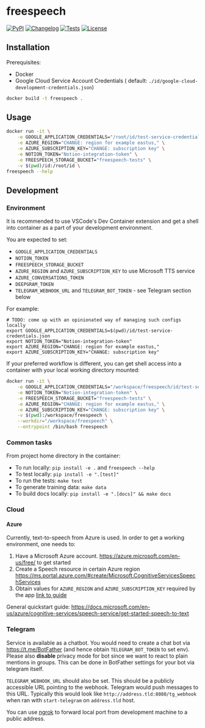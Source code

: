 # freespeech

[![PyPI](https://img.shields.io/pypi/v/freespeech.svg)](https://pypi.org/project/freespeech/)
[![Changelog](https://img.shields.io/github/v/release/astaff/freespeech?include_prereleases&label=changelog)](https://github.com/astaff/freespeech/releases)
[![Tests](https://github.com/astaff/freespeech/workflows/Test/badge.svg)](https://github.com/astaff/freespeech/actions?query=workflow%3ATest)
[![License](https://img.shields.io/badge/license-Apache%202.0-blue.svg)](https://github.com/astaff/freespeech/blob/master/LICENSE)

## Installation

Prerequisites:

* Docker
* Google Cloud Service Account Credentials (
  default: `./id/google-cloud-development-credentials.json`)

```bash
docker build -t freespeech .
```

## Usage

```bash
docker run -it \
    -e GOOGLE_APPLICATION_CREDENTIALS="/root/id/test-service-credentials.json" \
    -e AZURE_REGION="CHANGE: region for example eastus," \
    -e AZURE_SUBSCRIPTION_KEY="CHANGE: subscription key" \
    -e NOTION_TOKEN="Notion-integration-token" \
    -e FREESPEECH_STORAGE_BUCKET="freespeech-tests" \
    -v $(pwd)/id:/root/id \
freespeech --help
```

## Development

### Environment

It is recommended to use VSCode's Dev Container extension and get a shell into container
as a part of your development
environment.

You are expected to set:

* `GOOGLE_APPLICATION_CREDENTIALS`
* `NOTION_TOKEN`
* `FREESPEECH_STORAGE_BUCKET`
* `AZURE_REGION` and `AZURE_SUBSCRIPTION_KEY` to use Microsoft TTS service
* `AZURE_CONVERSATIONS_TOKEN`
* `DEEPGRAM_TOKEN`
* `TELEGRAM_WEBHOOK_URL` and `TELEGRAM_BOT_TOKEN` - see Telegram section below

For example:

```shell
# TODO: come up with an opinionated way of managing such configs locally
export GOOGLE_APPLICATION_CREDENTIALS=$(pwd)/id/test-service-credentials.json
export NOTION_TOKEN="Notion-integration-token"
export AZURE_REGION="CHANGE: region for example eastus,"
export AZURE_SUBSCRIPTION_KEY="CHANGE: subscription key"
```

If your preferred workflow is different, you can get shell access into a container with
your local working directory
mounted:

```bash
docker run -it \
    -e GOOGLE_APPLICATION_CREDENTIALS="/workspace/freespeech/id/test-service-credentials.json" \
    -e NOTION_TOKEN="Notion-integration-token" \
    -e FREESPEECH_STORAGE_BUCKET="freespeech-tests" \
    -e AZURE_REGION="CHANGE: region for example eastus," \
    -e AZURE_SUBSCRIPTION_KEY="CHANGE: subscription key" \
    -v $(pwd):/workspace/freespeech \
    --workdir="/workspace/freespeech" \
    --entrypoint /bin/bash freespeech
```

### Common tasks

From project home directory in the container:

- To run locally: `pip install -e .` and `freespeech --help`
- To test locally: `pip install -e ".[test]"`
- To run the tests: `make test`
- To generate training data: `make data`
- To build docs locally: `pip install -e ".[docs]" && make docs`

### Cloud

#### Azure

Currently, text-to-speech from Azure is used. In order to get a working environment, one
needs to:

1. Have a Microsoft Azure account. https://azure.microsoft.com/en-us/free/ to get
   started
2. Create a Speech resource in certain Azure region
   https://ms.portal.azure.com/#create/Microsoft.CognitiveServicesSpeechServices
3. Obtain values for `AZURE_REGION` and `AZURE_SUBSCRIPTION_KEY` required by the app
   [link to guide](https://docs.microsoft.com/en-us/azure/cognitive-services/cognitive-services-apis-create-account#get-the-keys-for-your-resource)

General quickstart guide:
https://docs.microsoft.com/en-us/azure/cognitive-services/speech-service/get-started-speech-to-text

### Telegram

Service is available as a chatbot. You would need to create a chat bot via
https://t.me/BotFather (and hence obtain `TELEGRAM_BOT_TOKEN` to set env). Please also
**disable** privacy mode for bot since we want to react to plain mentions in groups.
This can be done in BotFather settings for your bot via telegram itself.

`TELEGRAM_WEBHOOK_URL` should also be set. This should be a publicly accessible URL
pointing to the webhook. Telegram would push messages to this URL. Typically this would
look like `http://address.tld:8080/tg_webhook` when ran with `start-telegram`
on `address.tld` host.

You can use [ngrok](https://ngrok.com) to forward local port from development machine 
to a public address.
